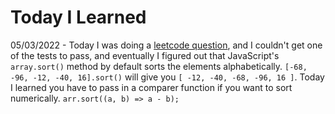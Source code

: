 # Today I Learned

05/03/2022 - Today I was doing a [leetcode question](https://leetcode.com/problems/can-make-arithmetic-progression-from-sequence/), and I couldn't get one of the tests to pass, and eventually I figured out that JavaScript's `array.sort()` method by default sorts the elements alphabetically. `[-68, -96, -12, -40, 16].sort()` will give you `[ -12, -40, -68, -96, 16 ]`. Today I learned you have to pass in a comparer function if you want to sort numerically. `arr.sort((a, b) => a - b);`
